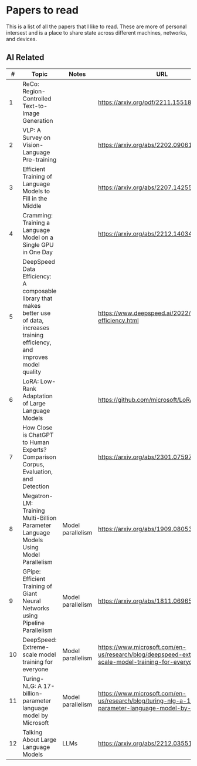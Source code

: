 # Papers to read

This is a list of all the papers that I like to read. These are more of personal intersest and is a place to share state across different machines, networks, and devices.

## AI Related

| #             | Topic         | Notes | URL |
| ------------- |-------------| -----|-----|
| 1 | ReCo: Region-Controlled Text-to-Image Generation |  | https://arxiv.org/pdf/2211.15518v1.pdf |
| 2 | VLP: A Survey on Vision-Language Pre-training |    | https://arxiv.org/abs/2202.09061 |
| 3 | Efficient Training of Language Models to Fill in the Middle |     | https://arxiv.org/abs/2207.14255 |
| 4 | Cramming: Training a Language Model on a Single GPU in One Day |     | https://arxiv.org/abs/2212.14034 |
| 5 | DeepSpeed Data Efficiency: A composable library that makes better use of data, increases training efficiency, and improves model quality |     | https://www.deepspeed.ai/2022/12/11/data-efficiency.html |
| 6 | LoRA: Low-Rank Adaptation of Large Language Models |     | https://github.com/microsoft/LoRA |
| 7 | How Close is ChatGPT to Human Experts? Comparison Corpus, Evaluation, and Detection |     | https://arxiv.org/abs/2301.07597 |
| 8 | Megatron-LM: Training Multi-Billion Parameter Language Models Using Model Parallelism | Model parallelism    | https://arxiv.org/abs/1909.08053 |
| 9 | GPipe: Efficient Training of Giant Neural Networks using Pipeline Parallelism | Model parallelism    | https://arxiv.org/abs/1811.06965 |
| 10 | DeepSpeed: Extreme-scale model training for everyone | Model parallelism    | https://www.microsoft.com/en-us/research/blog/deepspeed-extreme-scale-model-training-for-everyone/ |
| 11 | Turing-NLG: A 17-billion-parameter language model by Microsoft | Model parallelism    | https://www.microsoft.com/en-us/research/blog/turing-nlg-a-17-billion-parameter-language-model-by-microsoft/ |
| 12 | Talking About Large Language Models | LLMs | https://arxiv.org/abs/2212.03551 |
